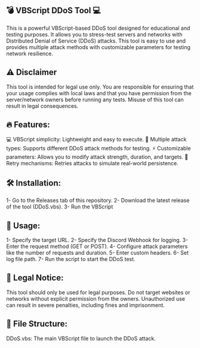 ## 💣 VBScript DDoS Tool 💻

This is a powerful VBScript-based DDoS tool designed for educational and testing purposes. It allows you to stress-test servers and networks with Distributed Denial of Service (DDoS) attacks. This tool is easy to use and provides multiple attack methods with customizable parameters for testing network resilience.

## ⚠️ Disclaimer

This tool is intended for legal use only. You are responsible for ensuring that your usage complies with local laws and that you have permission from the server/network owners before running any tests. Misuse of this tool can result in legal consequences.

## 🔥 Features:

💻 VBScript simplicity: Lightweight and easy to execute.
🚀 Multiple attack types: Supports different DDoS attack methods for testing.
⚡ Customizable parameters: Allows you to modify attack strength, duration, and targets.
🔄 Retry mechanisms: Retries attacks to simulate real-world persistence.

## 🛠️ Installation:

1- Go to the Releases tab of this repository.
2- Download the latest release of the tool (DDoS.vbs).
3- Run the VBScript

## 🚀 Usage:

1- Specify the target URL.
2- Specify the Discord Webhook for logging.
3- Enter the request method (GET or POST).
4- Configure attack parameters like the number of requests and duration.
5- Enter custom headers.
6- Set log file path.
7- Run the script to start the DDoS test.

## 🛑 Legal Notice:

This tool should only be used for legal purposes. Do not target websites or networks without explicit permission from the owners. Unauthorized use can result in severe penalties, including fines and imprisonment.

## 📂 File Structure:

DDoS.vbs: The main VBScript file to launch the DDoS attack.
